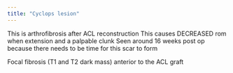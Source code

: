 ```yaml
---
title: "Cyclops lesion"
---
```

This is arthrofibrosis after ACL reconstruction
This causes DECREASED rom when extension and a palpable clunk 
Seen around 16 weeks post op because there needs to be time for this scar to form

Focal fibrosis (T1 and T2 dark mass) anterior to the ACL graft

